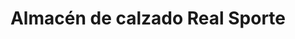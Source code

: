 ---
title: "Almacén de calzado Real Sporte"
url: /barbosa/almacen-de-calzado-real-sporte/
shop: zapatos
---